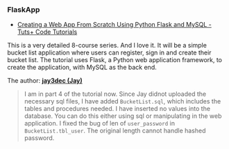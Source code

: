 ### FlaskApp


- [Creating a Web App From Scratch Using Python Flask and MySQL - Tuts+ Code Tutorials](http://code.tutsplus.com/series/creating-a-web-app-from-scratch-using-python-flask-and-mysql--cms-827)
 
 This is a very detailed 8-course series. And I love it. 
 It will be a simple bucket list application where users can register, sign in and create their bucket list. The tutorial uses Flask, a Python web application framework, to create the application, with MySQL as the back end.

 The author: [**jay3dec (Jay)**](https://github.com/jay3dec?tab=repositories)


>I am in part 4 of the tutorial now. 
Since Jay didnot uploaded the necessary sql files, I have added `BucketList.sql`, which includes the tables and procedures needed. I have inserted no values into the database. You can do this either using sql or manipulating in the web application. 
I fixed the bug of len of `user_password` in `BucketList.tbl_user`. The original length cannot handle hashed password. 